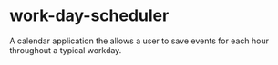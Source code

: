 # work-day-scheduler
A calendar application the allows a user to save events for each hour throughout a typical workday.
